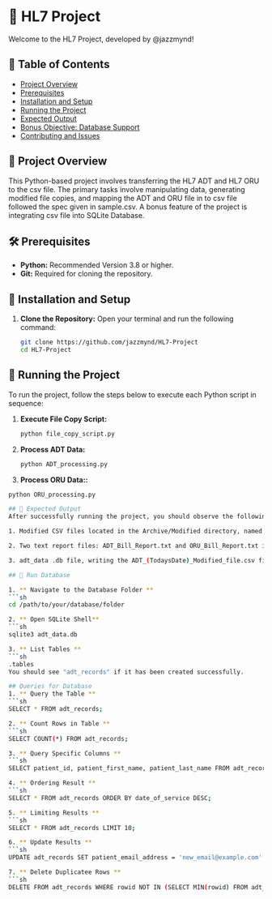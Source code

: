 # 🌟 HL7 Project

Welcome to the HL7 Project, developed by @jazzmynd! 

## 📌 Table of Contents

- [Project Overview](#-project-overview)
- [Prerequisites](#-prerequisites)
- [Installation and Setup](#-installation-and-setup)
- [Running the Project](#-running-the-project)
- [Expected Output](#-expected-output)
- [Bonus Objective: Database Support](#-bonus-objective-database-support)
- [Contributing and Issues](#-contributing-and-issues)

## 📘 Project Overview

This Python-based project involves transferring the HL7 ADT and HL7 ORU to the csv file. The primary tasks involve manipulating data, generating modified file copies, and mapping the ADT and ORU file in to csv file followed the spec given in sample.csv. A bonus feature of the project is integrating csv file into SQLite Database.

## 🛠 Prerequisites

- **Python:** Recommended Version 3.8 or higher.
- **Git:** Required for cloning the repository.

## 🚀 Installation and Setup

1. **Clone the Repository:**
   Open your terminal and run the following command:
   ```bash
   git clone https://github.com/jazzmynd/HL7-Project
   cd HL7-Project

## 🔧 Running the Project

To run the project, follow the steps below to execute each Python script in sequence:

1. **Execute File Copy Script:**
   ```sh
   python file_copy_script.py

2. **Process ADT Data:**
   ```sh
   python ADT_processing.py

3.  **Process ORU Data::**
   ```sh
   python ORU_processing.py

## 📁 Expected Output
After successfully running the project, you should observe the following outputs:

1. Modified CSV files located in the Archive/Modified directory, named ADT_(TodaysDate)_Modified_file.csv and ORU_(TodaysDate)_Modified_file.csv.

2. Two text report files: ADT_Bill_Report.txt and ORU_Bill_Report.txt in the project directory, outlining the total bill amount for each state.

3. adt_data .db file, writing the ADT_(TodaysDate)_Modified_file.csv file into a SQLite Database. 

## 🌟 Run Database

1. ** Navigate to the Database Folder **
   ```sh
cd /path/to/your/database/folder

2. ** Open SQLite Shell**
   ```sh
sqlite3 adt_data.db

3. ** List Tables **
   ```sh
.tables
You should see "adt_records" if it has been created successfully.

## Queries for Database
1. ** Query the Table **
   ```sh
   SELECT * FROM adt_records;

2. ** Count Rows in Table **
   ```sh
   SELECT COUNT(*) FROM adt_records;

3. ** Query Specific Columns **
   ```sh
   SELECT patient_id, patient_first_name, patient_last_name FROM adt_records;

4. ** Ordering Result **
   ```sh
   SELECT * FROM adt_records ORDER BY date_of_service DESC;

5. ** Limiting Results **
   ```sh
   SELECT * FROM adt_records LIMIT 10;

6. ** Update Results **
   ```sh
   UPDATE adt_records SET patient_email_address = 'new_email@example.com' WHERE patient_id = 'some_patient_id';

7. ** Delete Duplicatee Rows **
   ```sh
   DELETE FROM adt_records WHERE rowid NOT IN (SELECT MIN(rowid) FROM adt_records GROUP BY patient_id);


